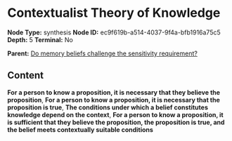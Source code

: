 # Contextualist Theory of Knowledge

**Node Type:** synthesis
**Node ID:** ec9f619b-a514-4037-9f4a-bfb1916a75c5
**Depth:** 5
**Terminal:** No

**Parent:** [Do memory beliefs challenge the sensitivity requirement?](do-memory-beliefs-challenge-the-sensitivity-requirement-antithesis-aeb2dfe4-7431-414d-a9dc-afbc416c5f83.md)

## Content

**For a person to know a proposition, it is necessary that they believe the proposition**, **For a person to know a proposition, it is necessary that the proposition is true**, **The conditions under which a belief constitutes knowledge depend on the context**, **For a person to know a proposition, it is sufficient that they believe the proposition, the proposition is true, and the belief meets contextually suitable conditions**
